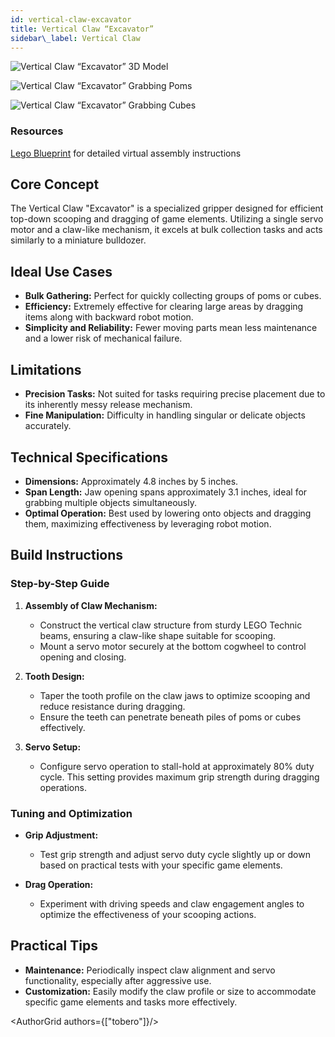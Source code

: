 ```yaml
---
id: vertical-claw-excavator
title: Vertical Claw “Excavator”
sidebar\_label: Vertical Claw
---
```


![Vertical Claw “Excavator” 3D Model](/hardware/vertical_claw_excavator/6.png)

![Vertical Claw “Excavator” Grabbing Poms](/hardware/vertical_claw_excavator/7.jpg)

![Vertical Claw “Excavator” Grabbing Cubes](/hardware/vertical_claw_excavator/8.jpg)

### Resources

<a href="/hardware/vertical_claw_excavator/designer/">Lego Blueprint</a> for detailed virtual assembly instructions

## Core Concept

The Vertical Claw "Excavator" is a specialized gripper designed for efficient top-down scooping and dragging of game elements. Utilizing a single servo motor and a claw-like mechanism, it excels at bulk collection tasks and acts similarly to a miniature bulldozer.

## Ideal Use Cases

* **Bulk Gathering:** Perfect for quickly collecting groups of poms or cubes.
* **Efficiency:** Extremely effective for clearing large areas by dragging items along with backward robot motion.
* **Simplicity and Reliability:** Fewer moving parts mean less maintenance and a lower risk of mechanical failure.

## Limitations

* **Precision Tasks:** Not suited for tasks requiring precise placement due to its inherently messy release mechanism.
* **Fine Manipulation:** Difficulty in handling singular or delicate objects accurately.

## Technical Specifications

* **Dimensions:** Approximately 4.8 inches by 5 inches.
* **Span Length:** Jaw opening spans approximately 3.1 inches, ideal for grabbing multiple objects simultaneously.
* **Optimal Operation:** Best used by lowering onto objects and dragging them, maximizing effectiveness by leveraging robot motion.

## Build Instructions

### Step-by-Step Guide

1. **Assembly of Claw Mechanism:**

    * Construct the vertical claw structure from sturdy LEGO Technic beams, ensuring a claw-like shape suitable for scooping.
    * Mount a servo motor securely at the bottom cogwheel to control opening and closing.

2. **Tooth Design:**

    * Taper the tooth profile on the claw jaws to optimize scooping and reduce resistance during dragging.
    * Ensure the teeth can penetrate beneath piles of poms or cubes effectively.

3. **Servo Setup:**

    * Configure servo operation to stall-hold at approximately 80% duty cycle. This setting provides maximum grip strength during dragging operations.

### Tuning and Optimization

* **Grip Adjustment:**

    * Test grip strength and adjust servo duty cycle slightly up or down based on practical tests with your specific game elements.

* **Drag Operation:**

    * Experiment with driving speeds and claw engagement angles to optimize the effectiveness of your scooping actions.

## Practical Tips

* **Maintenance:** Periodically inspect claw alignment and servo functionality, especially after aggressive use.
* **Customization:** Easily modify the claw profile or size to accommodate specific game elements and tasks more effectively.

<AuthorGrid authors={["tobero"]}/>